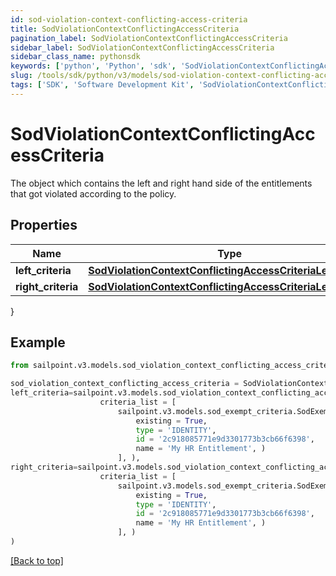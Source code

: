 ```yaml
---
id: sod-violation-context-conflicting-access-criteria
title: SodViolationContextConflictingAccessCriteria
pagination_label: SodViolationContextConflictingAccessCriteria
sidebar_label: SodViolationContextConflictingAccessCriteria
sidebar_class_name: pythonsdk
keywords: ['python', 'Python', 'sdk', 'SodViolationContextConflictingAccessCriteria', 'SodViolationContextConflictingAccessCriteria'] 
slug: /tools/sdk/python/v3/models/sod-violation-context-conflicting-access-criteria
tags: ['SDK', 'Software Development Kit', 'SodViolationContextConflictingAccessCriteria', 'SodViolationContextConflictingAccessCriteria']
---
```


# SodViolationContextConflictingAccessCriteria

The object which contains the left and right hand side of the entitlements that got violated according to the policy.

## Properties

Name | Type | Description | Notes
------------ | ------------- | ------------- | -------------
**left_criteria** | [**SodViolationContextConflictingAccessCriteriaLeftCriteria**](sod-violation-context-conflicting-access-criteria-left-criteria) |  | [optional] 
**right_criteria** | [**SodViolationContextConflictingAccessCriteriaLeftCriteria**](sod-violation-context-conflicting-access-criteria-left-criteria) |  | [optional] 
}

## Example

```python
from sailpoint.v3.models.sod_violation_context_conflicting_access_criteria import SodViolationContextConflictingAccessCriteria

sod_violation_context_conflicting_access_criteria = SodViolationContextConflictingAccessCriteria(
left_criteria=sailpoint.v3.models.sod_violation_context_conflicting_access_criteria_left_criteria.SodViolationContext_conflictingAccessCriteria_leftCriteria(
                    criteria_list = [
                        sailpoint.v3.models.sod_exempt_criteria.SodExemptCriteria(
                            existing = True, 
                            type = 'IDENTITY', 
                            id = '2c918085771e9d3301773b3cb66f6398', 
                            name = 'My HR Entitlement', )
                        ], ),
right_criteria=sailpoint.v3.models.sod_violation_context_conflicting_access_criteria_left_criteria.SodViolationContext_conflictingAccessCriteria_leftCriteria(
                    criteria_list = [
                        sailpoint.v3.models.sod_exempt_criteria.SodExemptCriteria(
                            existing = True, 
                            type = 'IDENTITY', 
                            id = '2c918085771e9d3301773b3cb66f6398', 
                            name = 'My HR Entitlement', )
                        ], )
)

```
[[Back to top]](#) 

